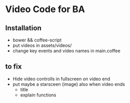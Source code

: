 # Video Code for BA
## Installation
- bower && coffee-script
- put videos in assets/videos/
- change key events and video names in main.coffee

## to fix
- Hide video controlls in fullscreen on video end
- put maybe a starsceen (image) also when video ends
	- title
	- explain functions